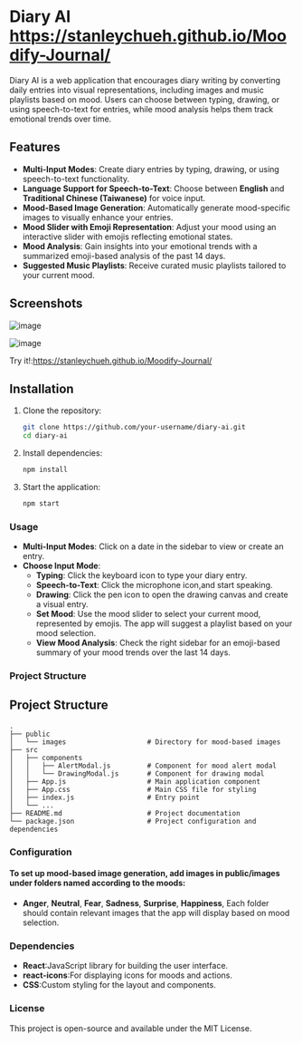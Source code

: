 # Diary AI https://stanleychueh.github.io/Moodify-Journal/

Diary AI is a web application that encourages diary writing by converting daily entries into visual representations, including images and music playlists based on mood. Users can choose between typing, drawing, or using speech-to-text for entries, while mood analysis helps them track emotional trends over time.

## Features

- **Multi-Input Modes**: Create diary entries by typing, drawing, or using speech-to-text functionality.
- **Language Support for Speech-to-Text**: Choose between **English** and **Traditional Chinese (Taiwanese)** for voice input.
- **Mood-Based Image Generation**: Automatically generate mood-specific images to visually enhance your entries.
- **Mood Slider with Emoji Representation**: Adjust your mood using an interactive slider with emojis reflecting emotional states.
- **Mood Analysis**: Gain insights into your emotional trends with a summarized emoji-based analysis of the past 14 days.
- **Suggested Music Playlists**: Receive curated music playlists tailored to your current mood.

## Screenshots

![image](https://github.com/user-attachments/assets/a03d0ece-9546-4c85-9e18-6930ce802f18) 

![image](https://github.com/user-attachments/assets/b5ae49ed-cec3-4bc1-b02e-016db3dcb078)

Try it!:https://stanleychueh.github.io/Moodify-Journal/
## Installation

1. Clone the repository:
   ```bash
   git clone https://github.com/your-username/diary-ai.git
   cd diary-ai
2. Install dependencies:
   ```bash
   npm install
3. Start the application:
   ```bash
   npm start
### Usage

- **Multi-Input Modes**: Click on a date in the sidebar to view or create an entry.
- **Choose Input Mode**:
  - **Typing**: Click the keyboard icon to type your diary entry.
  - **Speech-to-Text**: Click the microphone icon,and start speaking.
  - **Drawing**: Click the pen icon to open the drawing canvas and create a visual entry.
  - **Set Mood**: Use the mood slider to select your current mood, represented by emojis. The app will suggest a playlist based on your mood selection.
  - **View Mood Analysis**: Check the right sidebar for an emoji-based summary of your mood trends over the last 14 days.

### Project Structure
## Project Structure

```plaintext
.
├── public
│   └── images                    # Directory for mood-based images
├── src
│   ├── components
│   │   ├── AlertModal.js         # Component for mood alert modal
│   │   └── DrawingModal.js       # Component for drawing modal
│   ├── App.js                    # Main application component
│   ├── App.css                   # Main CSS file for styling
│   ├── index.js                  # Entry point
│   └── ...
├── README.md                     # Project documentation
└── package.json                  # Project configuration and dependencies
```
### Configuration
#### To set up mood-based image generation, add images in public/images under folders named according to the moods:
  - **Anger**, **Neutral**, **Fear**, **Sadness**, **Surprise**, **Happiness**,
  Each folder should contain relevant images that the app will display based on mood selection.

### Dependencies
  - **React**:JavaScript library for building the user interface.
  - **react-icons**:For displaying icons for moods and actions.
  - **CSS**:Custom styling for the layout and components.

### License
This project is open-source and available under the MIT License.



